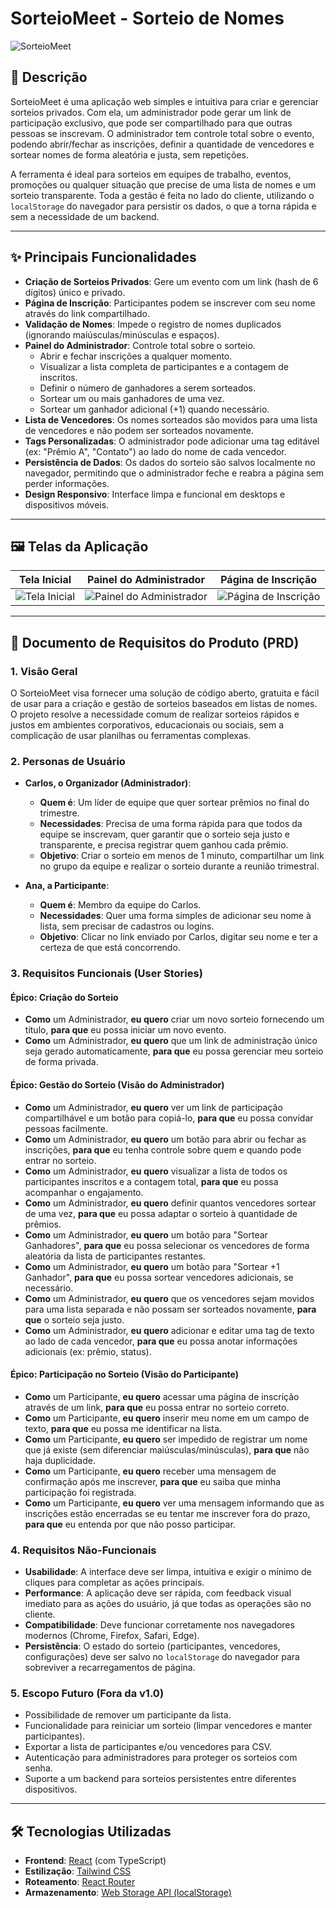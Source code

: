 
# SorteioMeet - Sorteio de Nomes

![SorteioMeet](./placeholder.png "Tela da Aplicação SorteioMeet")

## 📖 Descrição

SorteioMeet é uma aplicação web simples e intuitiva para criar e gerenciar sorteios privados. Com ela, um administrador pode gerar um link de participação exclusivo, que pode ser compartilhado para que outras pessoas se inscrevam. O administrador tem controle total sobre o evento, podendo abrir/fechar as inscrições, definir a quantidade de vencedores e sortear nomes de forma aleatória e justa, sem repetições.

A ferramenta é ideal para sorteios em equipes de trabalho, eventos, promoções ou qualquer situação que precise de uma lista de nomes e um sorteio transparente. Toda a gestão é feita no lado do cliente, utilizando o `localStorage` do navegador para persistir os dados, o que a torna rápida e sem a necessidade de um backend.

---

## ✨ Principais Funcionalidades

- **Criação de Sorteios Privados**: Gere um evento com um link (hash de 6 dígitos) único e privado.
- **Página de Inscrição**: Participantes podem se inscrever com seu nome através do link compartilhado.
- **Validação de Nomes**: Impede o registro de nomes duplicados (ignorando maiúsculas/minúsculas e espaços).
- **Painel do Administrador**: Controle total sobre o sorteio.
  - Abrir e fechar inscrições a qualquer momento.
  - Visualizar a lista completa de participantes e a contagem de inscritos.
  - Definir o número de ganhadores a serem sorteados.
  - Sortear um ou mais ganhadores de uma vez.
  - Sortear um ganhador adicional (+1) quando necessário.
- **Lista de Vencedores**: Os nomes sorteados são movidos para uma lista de vencedores e não podem ser sorteados novamente.
- **Tags Personalizadas**: O administrador pode adicionar uma tag editável (ex: "Prêmio A", "Contato") ao lado do nome de cada vencedor.
- **Persistência de Dados**: Os dados do sorteio são salvos localmente no navegador, permitindo que o administrador feche e reabra a página sem perder informações.
- **Design Responsivo**: Interface limpa e funcional em desktops e dispositivos móveis.

---

## 🖼️ Telas da Aplicação

| Tela Inicial | Painel do Administrador | Página de Inscrição |
| :---: | :---: | :---: |
| ![Tela Inicial](./placeholder.png "Crie um novo sorteio com um título.") | ![Painel do Administrador](./placeholder.png "Gerencie participantes, configurações e sorteie os vencedores.") | ![Página de Inscrição](./placeholder.png "Participantes se inscrevem aqui.") |

---

## 📝 Documento de Requisitos do Produto (PRD)

### 1. Visão Geral
O SorteioMeet visa fornecer uma solução de código aberto, gratuita e fácil de usar para a criação e gestão de sorteios baseados em listas de nomes. O projeto resolve a necessidade comum de realizar sorteios rápidos e justos em ambientes corporativos, educacionais ou sociais, sem a complicação de usar planilhas ou ferramentas complexas.

### 2. Personas de Usuário

-   **Carlos, o Organizador (Administrador)**:
    -   **Quem é**: Um líder de equipe que quer sortear prêmios no final do trimestre.
    -   **Necessidades**: Precisa de uma forma rápida para que todos da equipe se inscrevam, quer garantir que o sorteio seja justo e transparente, e precisa registrar quem ganhou cada prêmio.
    -   **Objetivo**: Criar o sorteio em menos de 1 minuto, compartilhar um link no grupo da equipe e realizar o sorteio durante a reunião trimestral.

-   **Ana, a Participante**:
    -   **Quem é**: Membro da equipe do Carlos.
    -   **Necessidades**: Quer uma forma simples de adicionar seu nome à lista, sem precisar de cadastros ou logins.
    -   **Objetivo**: Clicar no link enviado por Carlos, digitar seu nome e ter a certeza de que está concorrendo.

### 3. Requisitos Funcionais (User Stories)

#### Épico: Criação do Sorteio
-   **Como** um Administrador, **eu quero** criar um novo sorteio fornecendo um título, **para que** eu possa iniciar um novo evento.
-   **Como** um Administrador, **eu quero** que um link de administração único seja gerado automaticamente, **para que** eu possa gerenciar meu sorteio de forma privada.

#### Épico: Gestão do Sorteio (Visão do Administrador)
-   **Como** um Administrador, **eu quero** ver um link de participação compartilhável e um botão para copiá-lo, **para que** eu possa convidar pessoas facilmente.
-   **Como** um Administrador, **eu quero** um botão para abrir ou fechar as inscrições, **para que** eu tenha controle sobre quem e quando pode entrar no sorteio.
-   **Como** um Administrador, **eu quero** visualizar a lista de todos os participantes inscritos e a contagem total, **para que** eu possa acompanhar o engajamento.
-   **Como** um Administrador, **eu quero** definir quantos vencedores sortear de uma vez, **para que** eu possa adaptar o sorteio à quantidade de prêmios.
-   **Como** um Administrador, **eu quero** um botão para "Sortear Ganhadores", **para que** eu possa selecionar os vencedores de forma aleatória da lista de participantes restantes.
-   **Como** um Administrador, **eu quero** um botão para "Sortear +1 Ganhador", **para que** eu possa sortear vencedores adicionais, se necessário.
-   **Como** um Administrador, **eu quero** que os vencedores sejam movidos para uma lista separada e não possam ser sorteados novamente, **para que** o sorteio seja justo.
-   **Como** um Administrador, **eu quero** adicionar e editar uma tag de texto ao lado de cada vencedor, **para que** eu possa anotar informações adicionais (ex: prêmio, status).

#### Épico: Participação no Sorteio (Visão do Participante)
-   **Como** um Participante, **eu quero** acessar uma página de inscrição através de um link, **para que** eu possa entrar no sorteio correto.
-   **Como** um Participante, **eu quero** inserir meu nome em um campo de texto, **para que** eu possa me identificar na lista.
-   **Como** um Participante, **eu quero** ser impedido de registrar um nome que já existe (sem diferenciar maiúsculas/minúsculas), **para que** não haja duplicidade.
-   **Como** um Participante, **eu quero** receber uma mensagem de confirmação após me inscrever, **para que** eu saiba que minha participação foi registrada.
-   **Como** um Participante, **eu quero** ver uma mensagem informando que as inscrições estão encerradas se eu tentar me inscrever fora do prazo, **para que** eu entenda por que não posso participar.

### 4. Requisitos Não-Funcionais
-   **Usabilidade**: A interface deve ser limpa, intuitiva e exigir o mínimo de cliques para completar as ações principais.
-   **Performance**: A aplicação deve ser rápida, com feedback visual imediato para as ações do usuário, já que todas as operações são no cliente.
-   **Compatibilidade**: Deve funcionar corretamente nos navegadores modernos (Chrome, Firefox, Safari, Edge).
-   **Persistência**: O estado do sorteio (participantes, vencedores, configurações) deve ser salvo no `localStorage` do navegador para sobreviver a recarregamentos de página.

### 5. Escopo Futuro (Fora da v1.0)
-   Possibilidade de remover um participante da lista.
-   Funcionalidade para reiniciar um sorteio (limpar vencedores e manter participantes).
-   Exportar a lista de participantes e/ou vencedores para CSV.
-   Autenticação para administradores para proteger os sorteios com senha.
-   Suporte a um backend para sorteios persistentes entre diferentes dispositivos.

---

## 🛠️ Tecnologias Utilizadas

-   **Frontend**: [React](https://react.dev/) (com TypeScript)
-   **Estilização**: [Tailwind CSS](https://tailwindcss.com/)
-   **Roteamento**: [React Router](https://reactrouter.com/)
-   **Armazenamento**: [Web Storage API (localStorage)](https://developer.mozilla.org/pt-BR/docs/Web/API/Web_Storage_API)

